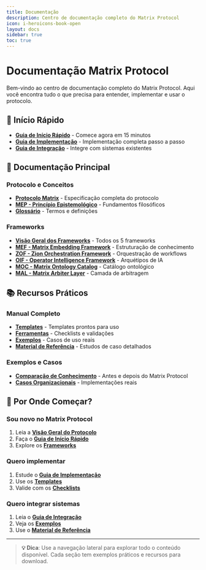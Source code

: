 ```yaml
---
title: Documentação
description: Centro de documentação completo do Matrix Protocol
icon: i-heroicons-book-open
layout: docs
sidebar: true
toc: true
---
```


# Documentação Matrix Protocol

Bem-vindo ao centro de documentação completo do Matrix Protocol. Aqui você encontra tudo o que precisa para entender, implementar e usar o protocolo.

## 🚀 Início Rápido

- **[Guia de Início Rápido](/docs/quickstart)** - Comece agora em 15 minutos
- **[Guia de Implementação](/docs/implementation)** - Implementação completa passo a passo
- **[Guia de Integração](/docs/integration)** - Integre com sistemas existentes

## 📖 Documentação Principal

### Protocolo e Conceitos
- **[Protocolo Matrix](/docs/protocol)** - Especificação completa do protocolo
- **[MEP - Princípio Epistemológico](/docs/mep)** - Fundamentos filosóficos
- **[Glossário](/docs/glossary)** - Termos e definições

### Frameworks
- **[Visão Geral dos Frameworks](/docs/frameworks)** - Todos os 5 frameworks
- **[MEF - Matrix Embedding Framework](/docs/frameworks/mef)** - Estruturação de conhecimento
- **[ZOF - Zion Orchestration Framework](/docs/frameworks/zof)** - Orquestração de workflows
- **[OIF - Operator Intelligence Framework](/docs/frameworks/oif)** - Arquétipos de IA
- **[MOC - Matrix Ontology Catalog](/docs/frameworks/moc)** - Catálogo ontológico
- **[MAL - Matrix Arbiter Layer](/docs/frameworks/mal)** - Camada de arbitragem

## 📚 Recursos Práticos

### Manual Completo
- **[Templates](/docs/manual/templates)** - Templates prontos para uso
- **[Ferramentas](/docs/manual/tools)** - Checklists e validações
- **[Exemplos](/docs/manual/examples)** - Casos de uso reais
- **[Material de Referência](/docs/manual/reference)** - Estudos de caso detalhados

### Exemplos e Casos
- **[Comparação de Conhecimento](/docs/examples)** - Antes e depois do Matrix Protocol
- **[Casos Organizacionais](/docs/examples)** - Implementações reais

## 🎯 Por Onde Começar?

### Sou novo no Matrix Protocol
1. Leia a **[Visão Geral do Protocolo](/docs/protocol)**
2. Faça o **[Guia de Início Rápido](/docs/quickstart)**
3. Explore os **[Frameworks](/docs/frameworks)**

### Quero implementar
1. Estude o **[Guia de Implementação](/docs/implementation)**
2. Use os **[Templates](/docs/manual/templates)**
3. Valide com os **[Checklists](/docs/manual/tools)**

### Quero integrar sistemas
1. Leia o **[Guia de Integração](/docs/integration)**
2. Veja os **[Exemplos](/docs/examples)**
3. Use o **[Material de Referência](/docs/manual/reference)**

---

> **💡 Dica**: Use a navegação lateral para explorar todo o conteúdo disponível. Cada seção tem exemplos práticos e recursos para download.